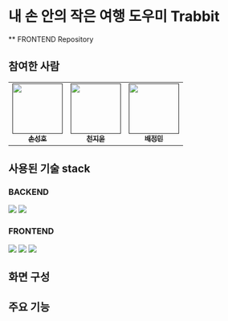 # 내 손 안의 작은 여행 도우미 Trabbit
** FRONTEND Repository

## 참여한 사람

<table>
  <tbody>
    <td align="center"><a href=""><img src=""width="100px;" alt=""/><br /><sub><b>손성호</b> </b></sub></a><br /></td>
    <td align="center"><a href=""><img src="" width="100px;" alt=""/><br /><sub><b>천지윤</b></sub></a><br /></td>
    <td align="center"><a href=""><img src="" width="100px;" alt=""/><br /><sub><b>배정민</b></sub></a><br /></td
  </tbody>
</table>

## 사용된 기술 stack

### BACKEND

<img src="https://img.shields.io/badge/node.js-5FA04E?style=for-the-badge&logo=Node.js&logoColor=white"> <img src="https://img.shields.io/badge/MySQL-4479A1?style=for-the-badge&logo=MySQL&logoColor=white">

### FRONTEND

<img src="https://img.shields.io/badge/html-E34F26?style=for-the-badge&logo=html5&logoColor=white"> <img src="https://img.shields.io/badge/css-1572B6?style=for-the-badge&logo=css3&logoColor=white"> <img src="https://img.shields.io/badge/javascript-F7DF1E?style=for-the-badge&logo=javascript&logoColor=white">

## 화면 구성

## 주요 기능
